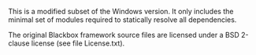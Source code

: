 This is a modified subset of the Windows version. It only includes the minimal set of modules required to statically resolve all dependencies.


The original Blackbox framework source files are licensed under a BSD 2-clause license (see file License.txt).

